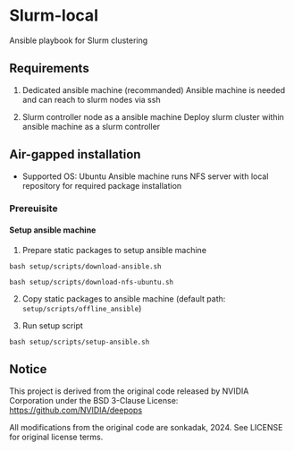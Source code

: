 # Slurm-local
Ansible playbook for Slurm clustering

## Requirements
1. Dedicated ansible machine (recommanded)
Ansible machine is needed and can reach to slurm nodes via ssh

2. Slurm controller node as a ansible machine
Deploy slurm cluster within ansible machine as a slurm controller

## Air-gapped installation
- Supported OS: Ubuntu
Ansible machine runs NFS server with local repository for required package installation

### Prereuisite
#### Setup ansible machine
1. Prepare static packages to setup ansible machine
```
bash setup/scripts/download-ansible.sh

bash setup/scripts/download-nfs-ubuntu.sh
```

2. Copy static packages to ansible machine (default path: `setup/scripts/offline_ansible`)

3. Run setup script
```
bash setup/scripts/setup-ansible.sh
```
## Notice

This project is derived from the original code released by NVIDIA Corporation
under the BSD 3-Clause License:
https://github.com/NVIDIA/deepops

All modifications from the original code are sonkadak, 2024.
See LICENSE for original license terms.
